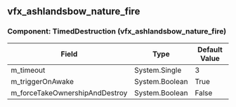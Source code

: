 ## vfx_ashlandsbow_nature_fire

### Component: TimedDestruction (vfx_ashlandsbow_nature_fire)

|Field|Type|Default Value|
|---|---|---|
|m_timeout|System.Single|3|
|m_triggerOnAwake|System.Boolean|True|
|m_forceTakeOwnershipAndDestroy|System.Boolean|False|

